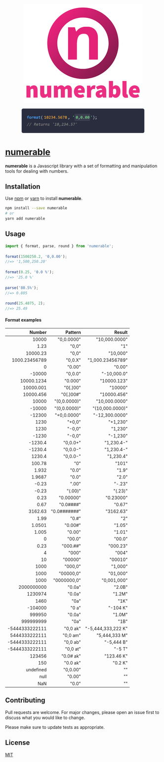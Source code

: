 <p align="center">
  <img alt="numerable" src="resources/numerable-logo-with-text-384-320.png">
</p>

<p align="center">
  <img alt="numerable-format-demo" width="400" src="resources/numerable-format-demo.gif">
</p>

# [numerable](https://github.com/gastonmesseri/numerable)

**numerable** is a Javascript library with a set of formatting and manipulation tools for dealing with numbers.



## Installation

Use [npm](https://www.npmjs.com/) or [yarn](https://yarnpkg.com/) to install **numerable**.

```bash
npm install --save numerable
# or
yarn add numerable
```



## Usage

```javascript
import { format, parse, round } from 'numerable';

format(1500250.2, '0,0.00');
//=> '1,500,250.20'

format(0.25, '0.0 %');
//=> '25.0 %'

parse('80.5%');
//=> 0.805

round(25.4875, 2);
//=> 25.49
```


#### Format examples

|          Number 	|      Pattern 	|             Result 	|
|---------------:	|-------------:	|-------------------:	|
|          10000 	|   "0,0.0000" 	|      "10,000.0000" 	|
|           1.23 	|        "0,0" 	|                "1" 	|
|       10000.23 	|        "0,0" 	|           "10,000" 	|
|  1000.23456789 	|      "0,0.X" 	|   "1,000.23456789" 	|
|              0 	|       "0.00" 	|             "0.00" 	|
|         -10000 	|      "0,0.0" 	|        "-10,000.0" 	|
|     10000.1234 	|      "0.000" 	|        "10000.123" 	|
|      10000.001 	|     "0[.]00" 	|            "10000" 	|
|      10000.456 	|    "0[.]00#" 	|        "10000.456" 	|
|          10000 	| "(0,0.0000)" 	|      "10,000.0000" 	|
|         -10000 	| "(0,0.0000)" 	|    "(10,000.0000)" 	|
|         -12300 	|  "+0,0.0000" 	|     "-12,300.0000" 	|
|           1230 	|       "+0,0" 	|           "+1,230" 	|
|           1230 	|       "-0,0" 	|            "1,230" 	|
|          -1230 	|       "-0,0" 	|           "-1,230" 	|
|        -1230.4 	|     "0,0.0+" 	|         "1,230.4-" 	|
|        -1230.4 	|     "0,0.0-" 	|         "1,230.4-" 	|
|         1230.4 	|     "0,0.0-" 	|          "1,230.4" 	|
|         100.78 	|          "0" 	|              "101" 	|
|          1.932 	|        "0.0" 	|              "1.9" 	|
|         1.9687 	|        "0.0" 	|              "2.0" 	|
|          -0.23 	|        ".00" 	|             "-.23" 	|
|          -0.23 	|      "(.00)" 	|            "(.23)" 	|
|           0.23 	|    "0.00000" 	|          "0.23000" 	|
|           0.67 	|    "0.0####" 	|             "0.67" 	|
|        3162.63 	| "0.0#######" 	|          "3162.63" 	|
|           1.99 	|        "0.#" 	|                "2" 	|
|         1.0501 	|      "0.00#" 	|             "1.05" 	|
|          1.005 	|       "0.00" 	|             "1.01" 	|
|              0 	|       "00.0" 	|             "00.0" 	|
|           0.23 	|     "000.##" 	|           "000.23" 	|
|              4 	|        "000" 	|              "004" 	|
|             10 	|      "00000" 	|            "00010" 	|
|           1000 	|      "000,0" 	|            "1,000" 	|
|           1000 	|    "00000,0" 	|           "01,000" 	|
|           1000 	|  "0000000,0" 	|        "0,001,000" 	|
|     2000000000 	|       "0.0a" 	|             "2.0B" 	|
|        1230974 	|       "0.0a" 	|             "1.2M" 	|
|           1460 	|         "0a" 	|               "1K" 	|
|        -104000 	|        "0 a" 	|           "-104 K" 	|
|         999950 	|       "0.0a" 	|             "1.0M" 	|
|      999999999 	|         "0a" 	|               "1B" 	|
| -5444333222111 	|     "0,0 ak" 	| "-5,444,333,222 K" 	|
|  5444333222111 	|     "0,0 am" 	|      "5,444,333 M" 	|
| -5444333222111 	|     "0,0 ab" 	|         "-5,444 B" 	|
| -5444333222111 	|     "0,0 at" 	|             "-5 T" 	|
|         123456 	|    "0.0# ak" 	|         "123.46 K" 	|
|            150 	|     "0.0 ak" 	|            "0.2 K" 	|
|      undefined 	|     "0,0.00" 	|                 "" 	|
|           null 	|       "0.00" 	|                 "" 	|
|            NaN 	|        "0.0" 	|                 "" 	|


## Contributing

Pull requests are welcome. For major changes, please open an issue first to discuss what you would like to change.

Please make sure to update tests as appropriate.



## License

[MIT](https://choosealicense.com/licenses/mit/)
